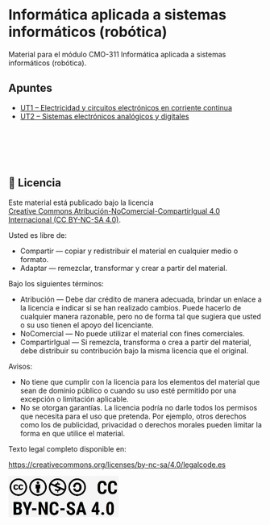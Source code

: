 # Informática aplicada a sistemas informáticos (robótica)

Material para el módulo CMO-311 Informática aplicada a sistemas informáticos (robótica).

## Apuntes

- [UT1 – Electricidad y circuitos electrónicos en corriente continua](https://github.com/ManuelArroyoSalcedo/IASE-ROBOTICA/blob/main/UT1%20%E2%80%93%20Electricidad%20y%20circuitos%20electr%C3%B3nicos%20en%20corriente%20continua/UT1%20%E2%80%93%20Electricidad%20y%20circuitos%20electr%C3%B3nicos%20en%20corriente%20continua.md)
- [UT2 – Sistemas electrónicos analógicos y digitales](https://github.com/ManuelArroyoSalcedo/IASE-ROBOTICA/blob/main/UT2%20%E2%80%93%20Sistemas%20electr%C3%B3nicos%20anal%C3%B3gicos%20y%20digitales/UT2%20%E2%80%93%20Sistemas%20electr%C3%B3nicos%20anal%C3%B3gicos%20y%20digitales.md)

<br/><br/><br/><br/>


## 📜 Licencia

Este material está publicado bajo la licencia  
[Creative Commons Atribución-NoComercial-CompartirIgual 4.0 Internacional (CC BY-NC-SA 4.0)](https://creativecommons.org/licenses/by-nc-sa/4.0/deed.es).

Usted es libre de:

- Compartir — copiar y redistribuir el material en cualquier medio o formato.
- Adaptar — remezclar, transformar y crear a partir del material.

Bajo los siguientes términos:

- Atribución — Debe dar crédito de manera adecuada, brindar un enlace a la licencia e indicar si se han realizado cambios. Puede hacerlo de cualquier manera razonable, pero no de forma tal que sugiera que usted o su uso tienen el apoyo del licenciante.
- NoComercial — No puede utilizar el material con fines comerciales.
- CompartirIgual — Si remezcla, transforma o crea a partir del material, debe distribuir su contribución bajo la misma licencia que el original.

Avisos:

- No tiene que cumplir con la licencia para los elementos del material que sean de dominio público o cuando su uso esté permitido por una excepción o limitación aplicable.
- No se otorgan garantías. La licencia podría no darle todos los permisos que necesita para el uso que pretenda. Por ejemplo, otros derechos como los de publicidad, privacidad o derechos morales pueden limitar la forma en que utilice el material.

Texto legal completo disponible en:  

https://creativecommons.org/licenses/by-nc-sa/4.0/legalcode.es

[<img src="img/logo_licencia.png" title="" alt="Licencia CC BY-NC-SA 4.0" width="219">](https://creativecommons.org/licenses/by-nc-sa/4.0/deed.es)
